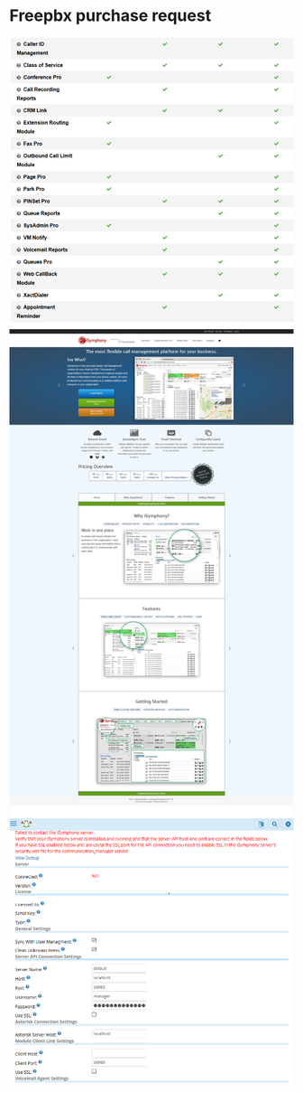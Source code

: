 # Freepbx purchase request


![](Bundles-FreePBX.png)
![](iSymphony_Call_manager.png)
![](iSymphony-license.png)
